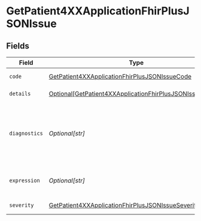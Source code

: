 # GetPatient4XXApplicationFhirPlusJSONIssue


## Fields

| Field                                                                                                                                     | Type                                                                                                                                      | Required                                                                                                                                  | Description                                                                                                                               | Example                                                                                                                                   |
| ----------------------------------------------------------------------------------------------------------------------------------------- | ----------------------------------------------------------------------------------------------------------------------------------------- | ----------------------------------------------------------------------------------------------------------------------------------------- | ----------------------------------------------------------------------------------------------------------------------------------------- | ----------------------------------------------------------------------------------------------------------------------------------------- |
| `code`                                                                                                                                    | [GetPatient4XXApplicationFhirPlusJSONIssueCode](../../models/operations/getpatient4xxapplicationfhirplusjsonissuecode.md)                 | :heavy_check_mark:                                                                                                                        | FHIR error code.                                                                                                                          | invalid                                                                                                                                   |
| `details`                                                                                                                                 | [Optional[GetPatient4XXApplicationFhirPlusJSONIssueDetails]](../../models/operations/getpatient4xxapplicationfhirplusjsonissuedetails.md) | :heavy_minus_sign:                                                                                                                        | Internal error code.                                                                                                                      |                                                                                                                                           |
| `diagnostics`                                                                                                                             | *Optional[str]*                                                                                                                           | :heavy_minus_sign:                                                                                                                        | Additional diagnostic information about the issue. This information is subject to change.                                                 | Invalid value - 2019-01 in field 'birthDate'                                                                                              |
| `expression`                                                                                                                              | *Optional[str]*                                                                                                                           | :heavy_minus_sign:                                                                                                                        | FHIRPath of element(s) related to the error.                                                                                              | Patient.name.given                                                                                                                        |
| `severity`                                                                                                                                | [GetPatient4XXApplicationFhirPlusJSONIssueSeverity](../../models/operations/getpatient4xxapplicationfhirplusjsonissueseverity.md)         | :heavy_check_mark:                                                                                                                        | Severity of the error.                                                                                                                    | error                                                                                                                                     |